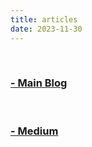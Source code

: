 ```yaml
---
title: articles
date: 2023-11-30
---
```


&nbsp;

### [- Main Blog](https://axect.github.io/blog)

&nbsp;

### [- Medium](https://medium.com/@axect)
